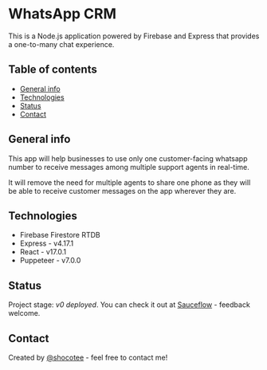 # WhatsApp CRM
This is a Node.js application powered by Firebase and Express that provides a one-to-many chat experience.

## Table of contents
* [General info](#general-info)
* [Technologies](#technologies)
* [Status](#status)
* [Contact](#contact)

## General info
This app will help businesses to use only one customer-facing whatsapp number to receive messages among multiple support agents in real-time. 

It will remove the need for multiple agents to share one phone as they will be able to receive customer messages on the app wherever they are.


## Technologies
* Firebase Firestore RTDB
* Express - v4.17.1
* React - v17.0.1
* Puppeteer - v7.0.0


## Status
Project stage: _v0 deployed_. You can check it out at [Sauceflow](https://www.sauceflow.com) - feedback welcome.

## Contact
Created by [@shocotee](https://www.twitter.com/shocotee) - feel free to contact me!
